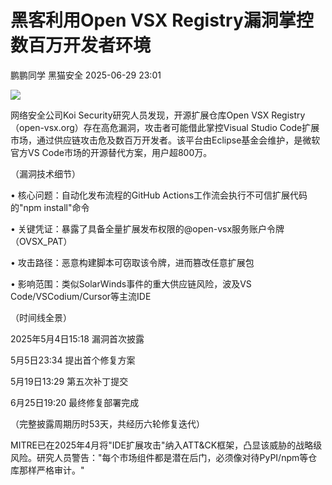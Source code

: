 #  黑客利用Open VSX Registry漏洞掌控数百万开发者环境  
鹏鹏同学  黑猫安全   2025-06-29 23:01  
  
![](https://mmbiz.qpic.cn/sz_mmbiz_png/8dBEfDPEceibYCGPMPtiaaftjkVuTguBnchREHRTezhB1Xw6CCHWPkiafXRu4jYPzjNDxknibibFJpMfaicNZCl96wxA/640?wx_fmt=png&from=appmsg "")  
  
网络安全公司Koi Security研究人员发现，开源扩展仓库Open VSX Registry（open-vsx.org）存在高危漏洞，攻击者可能借此掌控Visual Studio Code扩展市场，通过供应链攻击危及数百万开发者。该平台由Eclipse基金会维护，是微软官方VS Code市场的开源替代方案，用户超800万。  
  
（漏洞技术细节）  
  
• 核心问题：自动化发布流程的GitHub Actions工作流会执行不可信扩展代码的"npm install"命令  
  
• 关键凭证：暴露了具备全量扩展发布权限的@open-vsx服务账户令牌（OVSX_PAT）  
  
• 攻击路径：恶意构建脚本可窃取该令牌，进而篡改任意扩展包  
  
• 影响范围：类似SolarWinds事件的重大供应链风险，波及VS Code/VSCodium/Cursor等主流IDE  
  
（时间线全景）  
  
2025年5月4日15:18 漏洞首次披露  
  
5月5日23:34 提出首个修复方案  
  
5月19日13:29 第五次补丁提交  
  
6月25日19:20 最终修复部署完成  
  
（完整披露周期历时53天，共经历六轮修复迭代）  
  
MITRE已在2025年4月将"IDE扩展攻击"纳入ATT&CK框架，凸显该威胁的战略级风险。研究人员警告："每个市场组件都是潜在后门，必须像对待PyPI/npm等仓库那样严格审计。"  
  
  
